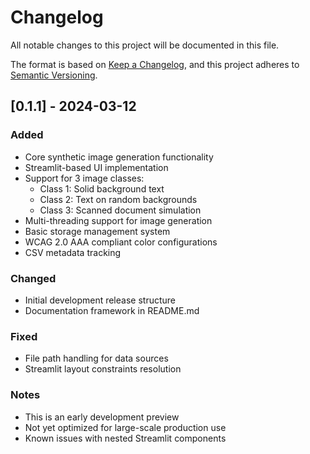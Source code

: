 # Changelog

All notable changes to this project will be documented in this file.

The format is based on [Keep a Changelog](https://keepachangelog.com/en/1.0.0/),
and this project adheres to [Semantic Versioning](https://semver.org/spec/v2.0.0.html).


## [0.1.1] - 2024-03-12
### Added
- Core synthetic image generation functionality
- Streamlit-based UI implementation
- Support for 3 image classes:
  - Class 1: Solid background text
  - Class 2: Text on random backgrounds
  - Class 3: Scanned document simulation
- Multi-threading support for image generation
- Basic storage management system
- WCAG 2.0 AAA compliant color configurations
- CSV metadata tracking

### Changed
- Initial development release structure
- Documentation framework in README.md

### Fixed
- File path handling for data sources
- Streamlit layout constraints resolution

### Notes
- This is an early development preview
- Not yet optimized for large-scale production use
- Known issues with nested Streamlit components